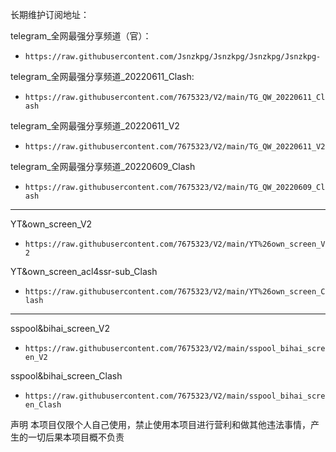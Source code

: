 长期维护订阅地址：

telegram_全网最强分享频道（官）：
- `https://raw.githubusercontent.com/Jsnzkpg/Jsnzkpg/Jsnzkpg/Jsnzkpg- `

telegram_全网最强分享频道_20220611_Clash:
- `https://raw.githubusercontent.com/7675323/V2/main/TG_QW_20220611_Clash`

telegram_全网最强分享频道_20220611_V2
- `https://raw.githubusercontent.com/7675323/V2/main/TG_QW_20220611_V2`

telegram_全网最强分享频道_20220609_Clash
- `https://raw.githubusercontent.com/7675323/V2/main/TG_QW_20220609_Clash`


______________________________________________________________________________


YT&own_screen_V2
- `https://raw.githubusercontent.com/7675323/V2/main/YT%26own_screen_V2`

YT&own_screen_acl4ssr-sub_Clash
- `https://raw.githubusercontent.com/7675323/V2/main/YT%26own_screen_Clash`


______________________________________________________________________________


sspool&bihai_screen_V2
- `https://raw.githubusercontent.com/7675323/V2/main/sspool_bihai_screen_V2`

sspool&bihai_screen_Clash
- `https://raw.githubusercontent.com/7675323/V2/main/sspool_bihai_screen_Clash`


声明
本项目仅限个人自己使用，禁止使用本项目进行营利和做其他违法事情，产生的一切后果本项目概不负责
